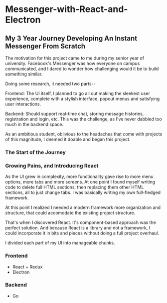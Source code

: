 # Messenger-with-React-and-Electron



## My 3 Year Journey Developing An Instant Messenger From Scratch


The motivation for this project came to me during my senior year of university. Facebook's Messenger was how everyone on campus communicated, and I dared to wonder how challenging would it be to build something similar.

Doing some research, it needed two parts--

Frontend: The UI itself, I planned to go all out making the sleekest user experience, complete with a stylish interface, popout menus and satisfying user interactions.


Backend: Should support real-time chat, storing message histories, registration and login, etc. This was the challenge, as I've never dabbled too much in the backend space.



As an ambitious student, oblivious to the headaches that come with projects of this magnitude, I deemed it doable and began this project.

### The Start of the Journey


### Growing Pains, and Introducing React

As the UI grew in complexity, more functionality gave rise to more menu options, more tabs and more screens. At one point I found myself writing code to delete full HTML sections, then replacing them other HTML sections, all to just change tabs. I was basically writing my own full-fledged framework.

At this point I realized I needed a modern framework more organization and structure, that could accomodate the existing project structure.



That's when I discovered React. It's component-based approach was the perfect solution. And because React is a library and not a framework, I could incorporate it in bits and pieces without doing a full project overhaul.



I divided each part of my UI into manageable chunks.



### Frontend
* React + Redux
* Electron

### Backend
* Go

